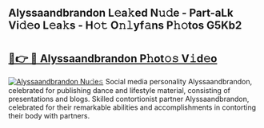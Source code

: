 ## Alyssaandbrandon L𝚎a𝚔ed N𝚞𝚍e - Part-aLk Vi𝚍𝚎o L𝚎a𝚔s - H𝚘𝚝 O𝚗𝚕yf𝚊ns P𝚑𝚘tos G5Kb2

# <h2><a href="http://kf1hek.oniu.top/?m=Alyssaandbrandon">🔗👉 🔴 Alyssaandbrandon P𝚑ot𝚘𝚜 V𝚒d𝚎o</a></h2>

[![Alyssaandbrandon Nu𝚍e𝚜](https://i.imgur.com/0qMVB7G.gif)](http://kf1hek.oniu.top/?m=Alyssaandbrandon)
Social media personality Alyssaandbrandon, celebrated for publishing dance and lifestyle material, consisting of presentations and blogs. Skilled contortionist partner Alyssaandbrandon, celebrated for their remarkable abilities and accomplishments in contorting their body with partners.  

